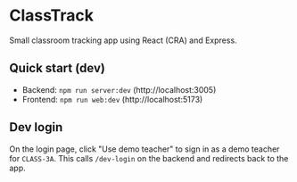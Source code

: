 # ClassTrack

Small classroom tracking app using React (CRA) and Express.

## Quick start (dev)
- Backend: `npm run server:dev` (http://localhost:3005)
- Frontend: `npm run web:dev` (http://localhost:5173)

## Dev login
On the login page, click "Use demo teacher" to sign in as a demo teacher for `CLASS-3A`. This calls `/dev-login` on the backend and redirects back to the app.
